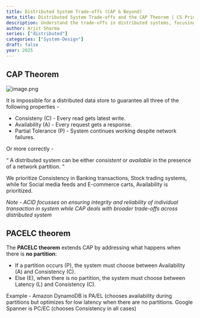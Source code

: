 ```yaml
---
title: Distributed System Trade-offs (CAP & Beyond)
meta_title: Distributed System Trade-offs and the CAP Theorem | CS Primer
description: Understand the trade-offs in distributed systems, focusing on the CAP theorem and its implications for system design. Learn how to make informed decisions in 2025.
author: Arjit Sharma
series: ["distributed"]
categories: ["System-Design"]
draft: false
year: 2025
---
```


## CAP Theorem

![image.png](https://res.cloudinary.com/dwa6rcttw/image/upload/v1742841485/image_iveq67.png)

It is impossible for a distributed data store to guarantee all three of the following properties - 

- Consisteny (C) - Every read gets latest write.
- Availability (A) - Every request gets a response.
- Partial Tolerance (P) - System continues working despite network failures.

Or more correctly -

“ A distributed system can be either *consistent* or *available* in the presence of a network partition. “

We prioritize Consistency in Banking transactions, Stock trading systems, while for Social media feeds and E-commerce carts, Availability is prioritized.

*Note - ACID focusses on ensuring integrity and reliability of individual transaction in system while CAP deals with broader trade-offs across distributed system*

## PACELC theorem

The **PACELC theorem** extends CAP by addressing what happens when there is **no partition**:

- If a partition occurs (P), the system must choose between Availability (A) and Consistency (C).
- Else (E), when there is no partition, the system must choose between Latency (L) and Consistency (C).

Example - Amazon DynamoDB is PA/EL (chooses availability during partitions but optimizes for low latency when there are no partitions. Google Spanner is PC/EC (chooses Consistency in all cases)